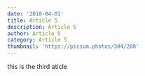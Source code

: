 ```yaml
---
date: '2018-04-01'
title: Article 5
description: Article 5
author: Article 5
category: Article 5
thumbnail: 'https://picsum.photos/304/200'
---
```

this is the third aticle
